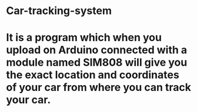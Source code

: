 # Car-tracking-system
# It is a program which when you upload on Arduino connected with a module named SIM808 will give you the exact location and coordinates of your car from where you can track your car.
